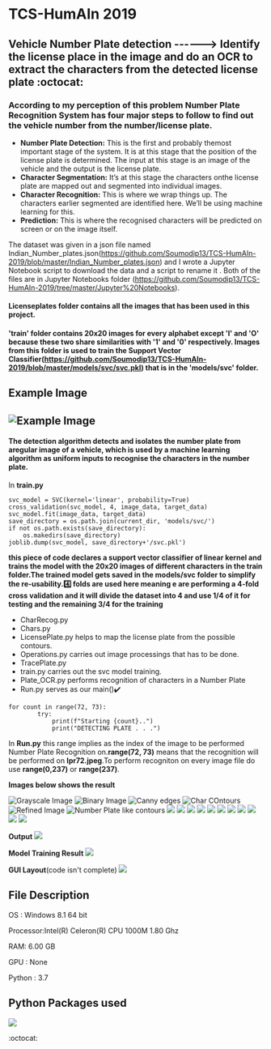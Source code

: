 # TCS-HumAIn 2019
## Vehicle Number Plate detection ------> Identify the license place in the image and do an OCR to extract the characters from the detected license plate :octocat:

### According to my perception of this problem Number Plate Recognition System has four major steps to follow to find out the vehicle number from the number/license plate.
- **Number Plate Detection:** This is the first and probably themost important stage of the system. It is at this stage that the position of the license plate is determined. The input at this stage is an image of the vehicle and the output is the license plate.
- **Character Segmentation:** It’s at this stage the characters onthe license plate are mapped out and segmented into individual images.
- **Character Recognition:** This is where we wrap things up. The characters earlier segmented are identified here. We’ll be using machine learning for this.
- **Prediction:** This is where the recognised characters will be
predicted on screen or on the image itself.

The dataset was given in a json file named Indian_Number_plates.json(https://github.com/Soumodip13/TCS-HumAIn-2019/blob/master/Indian_Number_plates.json) and I wrote a Jupyter Notebook script to download the data and a script to rename it . Both of the files are in Jupyter Notebooks folder (https://github.com/Soumodip13/TCS-HumAIn-2019/tree/master/Jupyter%20Notebooks).

#### **Licenseplates** folder contains all the images that has been used in this project.

#### **'train'** folder contains 20x20 images for every alphabet except 'I' and 'O' because these two share similarities with '1' and '0' respectively. Images from this folder is used to train the Support Vector Classifier(https://github.com/Soumodip13/TCS-HumAIn-2019/blob/master/models/svc/svc.pkl) that is in the 'models/svc' folder.

## Example Image
## ![Example Image](/Licenseplates/lpr72.jpeg)
#### The detection algorithm detects and isolates the number plate from aregular image of a vehicle, which is used by a machine learning algorithm as uniform inputs to recognise the characters in the number plate.

In **train.py**
```
svc_model = SVC(kernel='linear', probability=True)
cross_validation(svc_model, 4, image_data, target_data)
svc_model.fit(image_data, target_data)
save_directory = os.path.join(current_dir, 'models/svc/')
if not os.path.exists(save_directory):
    os.makedirs(save_directory)
joblib.dump(svc_model, save_directory+'/svc.pkl')
```
**this piece of code declares a support vector classifier of linear kernel and trains the model with the 20x20 images of different characters in the train folder.The trained model gets saved in the models/svc folder to simplify the re-usability.:four: folds are used here meaning e are performing a 4-fold cross validation and it will divide the dataset into 4 and use 1/4 of it for testing and the remaining 3/4 for the training**

- CharRecog.py 
- Chars.py
- LicensePlate.py helps to map the license plate from the possible contours.
- Operations.py carries out image processings that has to be done.
- TracePlate.py
- train.py carries out the svc model training.
- Plate_OCR.py performs recognition of characters in a Number Plate
- Run.py serves as our main():heavy_check_mark:

```    
for count in range(72, 73):
        try:
            print(f"Starting {count}..")
            print("DETECTING PLATE . . .")
 ```
 In **Run.py**  this range implies as the index of the image to be performed Number Plate Recognition on.**range(72, 73)** means that the recognition will be performed on **lpr72.jpeg**.To perform recogniton on every image file do use **range(0,237)** or **range(237)**.
 
 **Images below shows the result**
 
 
 ![Grayscale Image](/steps/1a.JPG)
 ![Binary Image](/steps/1b.JPG)
 ![Canny edges](/steps/2a.JPG)
 ![Char COntours](/steps/2b.JPG)
 ![Refined Image](/steps/3.JPG)
 ![Number Plate like contours](/steps/4a.JPG)
 ![](/steps/4b.JPG)
 ![](/steps/5b1.JPG)
 ![](/steps/5b2.JPG)
![](/steps/5c.JPG) 
![](/steps/5d.JPG)
![](/steps/10.JPG) 
![](/steps/5a.JPG)
![](/steps/5b.JPG)
![](/steps/11.JPG)
![](/steps/12.JPG)
![](/steps/14.JPG)

**Output**
![](/Detectedplates/lpr72.jpeg)

**Model Training Result**
![](/trainingresult.JPG)

**GUI Layout**(code isn't complete)
![](/GUI.JPG)


## File Description
OS : Windows 8.1 64 bit 

Processor:Intel(R) Celeron(R) CPU 1000M   1.80 Ghz

RAM: 6.00 GB

GPU : None

Python : 3.7
## Python Packages used
![](/packagesused.JPG)

:octocat:
